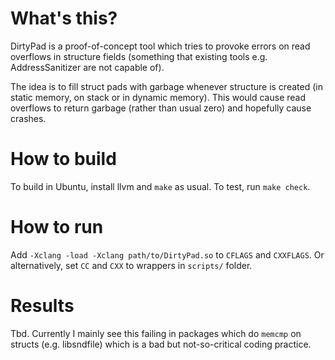 # What's this?

DirtyPad is a proof-of-concept tool which tries to provoke errors
on read overflows in structure fields (something that existing tools
e.g. AddressSanitizer are not capable of).

The idea is to fill struct pads with garbage whenever
structure is created (in static memory,
on stack or in dynamic memory). This would cause
read overflows to return garbage (rather than usual zero)
and hopefully cause crashes.

# How to build

To build in Ubuntu, install llvm and `make` as usual.
To test, run `make check`.

# How to run

Add `-Xclang -load -Xclang path/to/DirtyPad.so` to `CFLAGS`
and `CXXFLAGS`. Or alternatively, set `CC` and `CXX` to
wrappers in `scripts/` folder.

# Results

Tbd. Currently I mainly see this failing in packages which
do `memcmp` on structs (e.g. libsndfile) which is a bad
but not-so-critical coding practice.
